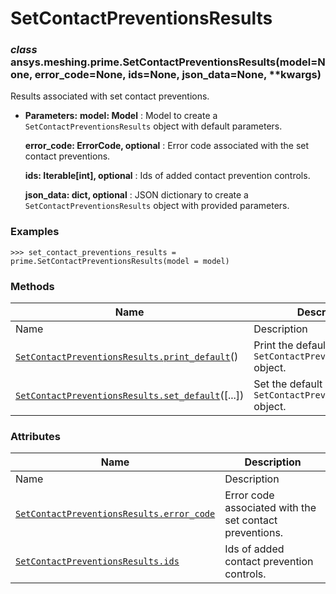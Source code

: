 # SetContactPreventionsResults

<a id="ansys.meshing.prime.SetContactPreventionsResults"></a>

### *class* ansys.meshing.prime.SetContactPreventionsResults(model=None, error_code=None, ids=None, json_data=None, \*\*kwargs)

Results associated with set contact preventions.

* **Parameters:**
  **model: Model**
  : Model to create a `SetContactPreventionsResults` object with default parameters.

  **error_code: ErrorCode, optional**
  : Error code associated with the set contact preventions.

  **ids: Iterable[int], optional**
  : Ids of added contact prevention controls.

  **json_data: dict, optional**
  : JSON dictionary to create a `SetContactPreventionsResults` object with provided parameters.

### Examples

```pycon
>>> set_contact_preventions_results = prime.SetContactPreventionsResults(model = model)
```

<!-- !! processed by numpydoc !! -->

### Methods

| Name | Description |
|--------------------------------------------------------------------------------------------------------------------------------------------------------------------------------------|----------------------------------------------------------------------|
| Name | Description |
| [`SetContactPreventionsResults.print_default`](ansys.meshing.prime.SetContactPreventionsResults.print_default.md#ansys.meshing.prime.SetContactPreventionsResults.print_default)()   | Print the default values of `SetContactPreventionsResults` object.   |
| [`SetContactPreventionsResults.set_default`](ansys.meshing.prime.SetContactPreventionsResults.set_default.md#ansys.meshing.prime.SetContactPreventionsResults.set_default)([...])    | Set the default values of the `SetContactPreventionsResults` object. |

### Attributes

| Name | Description |
|---------------------------------------------------------------------------------------------------------------------------------------------------------------------------|-----------------------------------------------------------|
| Name | Description |
| [`SetContactPreventionsResults.error_code`](ansys.meshing.prime.SetContactPreventionsResults.error_code.md#ansys.meshing.prime.SetContactPreventionsResults.error_code)   | Error code associated with the set contact preventions.   |
| [`SetContactPreventionsResults.ids`](ansys.meshing.prime.SetContactPreventionsResults.ids.md#ansys.meshing.prime.SetContactPreventionsResults.ids)                        | Ids of added contact prevention controls.                 |
<!-- vale on -->